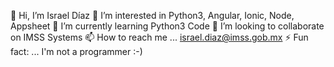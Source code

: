 👋 Hi, I’m Israel Díaz
👀 I’m interested in Python3, Angular, Ionic, Node, Appsheet
🌱 I’m currently learning Python3 Code
💞️ I’m looking to collaborate on IMSS Systems
📫 How to reach me ... israel.diaz@imss.gob.mx
⚡ Fun fact: ... I'm not a programmer :-)
